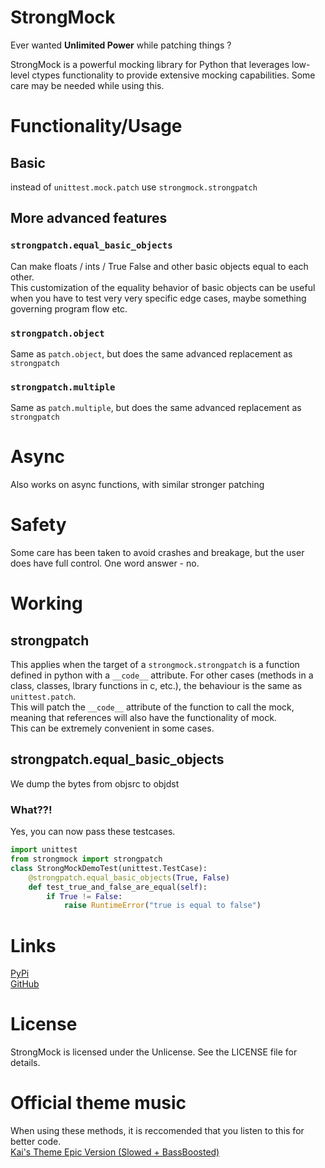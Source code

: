 # StrongMock

Ever wanted **Unlimited Power** while patching things ? 

StrongMock is a powerful mocking library for Python that leverages low-level ctypes functionality to provide extensive mocking capabilities. Some care may be needed while using this.

# Functionality/Usage

## Basic 
instead of `unittest.mock.patch` use `strongmock.strongpatch`

## More advanced features

### `strongpatch.equal_basic_objects`
Can make floats / ints / True False and other basic objects equal to each other. \
This customization of the equality behavior of basic objects can be useful when you have to test very very specific edge cases, maybe something governing program flow etc.

### `strongpatch.object`
Same as `patch.object`, but does the same advanced replacement as `strongpatch`

### `strongpatch.multiple`
Same as `patch.multiple`, but does the same advanced replacement as `strongpatch`

# Async

Also works on async functions, with similar stronger patching

# Safety

Some care has been taken to avoid crashes and breakage, but the user does have full control. One word answer - no.

# Working

## strongpatch

This applies when the target of a `strongmock.strongpatch` is a function defined in python with a `__code__` attribute. For other cases (methods in a class, classes, lbrary functions in c, etc.), the behaviour is the same as `unittest.patch`.\
This will patch the `__code__` attribute of the function to call the mock, meaning that references will also have the functionality of mock. \
This can be extremely convenient in some cases.

## strongpatch.equal_basic_objects

We dump the bytes from objsrc to objdst

### What??!

Yes, you can now pass these testcases.

```python
import unittest
from strongmock import strongpatch
class StrongMockDemoTest(unittest.TestCase):
    @strongpatch.equal_basic_objects(True, False)
    def test_true_and_false_are_equal(self):
        if True != False:
            raise RuntimeError("true is equal to false")
```

# Links
[PyPi](https://pypi.org/project/strongmock) \
[GitHub](https://github.com/arrmansa/strongmock)

# License
StrongMock is licensed under the Unlicense. See the LICENSE file for details.

# Official theme music
When using these methods, it is reccomended that you listen to this for better code. \
[Kai's Theme Epic Version (Slowed + BassBoosted)](https://www.youtube.com/watch?v=uMvNQRSKccg)